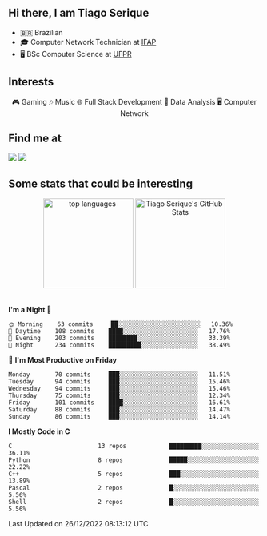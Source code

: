 
<h2> Hi there, I am Tiago Serique</h2>

<div>
	<ul>
		<li>🇧🇷 Brazilian</li>
		<li>🎓 Computer Network Technician at <a href="https://www.ifap.edu.br/">IFAP</a></li>
		<li>🖥️ BSc Computer Science at <a href="https://www.ufpr.br/portalufpr/">UFPR</a></li>
	</ul>
</div>


<h2>Interests</h2>

<div align="center">
	🎮 Gaming 🎶 Music 🌐 Full Stack Development 🎲 Data Analysis 🖥️ Computer Network
</div>

<h2>Find me at</h2>

<div>
	<a href="https://www.linkedin.com/in/tiago-serique"><img src="https://img.shields.io/badge/LinkedIn-0077B5?style=for-the-badge&logo=linkedin&logoColor=white"></a>
	<a href="https://www.instagram.com/tecseit/"><img src="https://img.shields.io/badge/Instagram-E4405F?style=for-the-badge&logo=instagram&logoColor=white"></a>
</div>

<h2>Some stats that could be interesting</h2>

<div align="center">
	<img height="180em" src="https://github-readme-stats.vercel.app/api/top-langs/?layout=compact&theme=tokyonight&username=tiagoserique&langs_count=10&hide=makefile&exclude_repo=vim-mods" alt="top languages">
	<img height="180em" src="https://github-readme-stats.vercel.app/api?username=tiagoserique&count_private=true&show_icons=true&theme=tokyonight&include_all_commits=true" alt="Tiago Serique's GitHub Stats">
</div> 

<br>

<!--START_SECTION:waka-->
**I'm a Night 🦉** 

```text
🌞 Morning    63 commits     ██░░░░░░░░░░░░░░░░░░░░░░░   10.36% 
🌆 Daytime    108 commits    ████░░░░░░░░░░░░░░░░░░░░░   17.76% 
🌃 Evening    203 commits    ████████░░░░░░░░░░░░░░░░░   33.39% 
🌙 Night      234 commits    █████████░░░░░░░░░░░░░░░░   38.49%

```
📅 **I'm Most Productive on Friday** 

```text
Monday       70 commits     ███░░░░░░░░░░░░░░░░░░░░░░   11.51% 
Tuesday      94 commits     ███░░░░░░░░░░░░░░░░░░░░░░   15.46% 
Wednesday    94 commits     ███░░░░░░░░░░░░░░░░░░░░░░   15.46% 
Thursday     75 commits     ███░░░░░░░░░░░░░░░░░░░░░░   12.34% 
Friday       101 commits    ████░░░░░░░░░░░░░░░░░░░░░   16.61% 
Saturday     88 commits     ███░░░░░░░░░░░░░░░░░░░░░░   14.47% 
Sunday       86 commits     ███░░░░░░░░░░░░░░░░░░░░░░   14.14%

```


**I Mostly Code in C** 

```text
C                        13 repos            █████████░░░░░░░░░░░░░░░░   36.11% 
Python                   8 repos             █████░░░░░░░░░░░░░░░░░░░░   22.22% 
C++                      5 repos             ███░░░░░░░░░░░░░░░░░░░░░░   13.89% 
Pascal                   2 repos             █░░░░░░░░░░░░░░░░░░░░░░░░   5.56% 
Shell                    2 repos             █░░░░░░░░░░░░░░░░░░░░░░░░   5.56%

```



 Last Updated on 26/12/2022 08:13:12 UTC
<!--END_SECTION:waka-->

